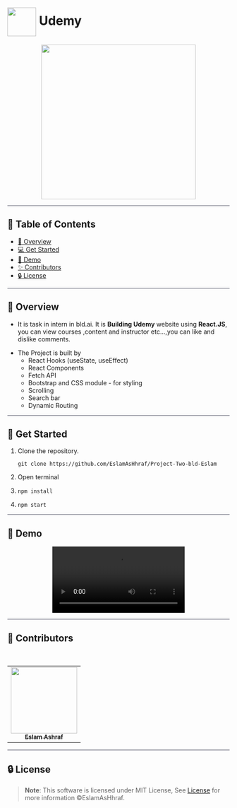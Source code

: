 # <img  align="center" width= 65px  src="https://logos-world.net/wp-content/uploads/2021/11/Udemy-Emblem.png"> Udemy

<div align="center">

<img height=350px src="https://about.udemy.com/wp-content/uploads/2022/03/TURBO-ANIMATION-CONCEPT.gif">
<div align="center"  width=10%>

</div>
</div>

<hr style="background-color: #4b4c60"></hr>

## 📝 Table of Contents

- <a href ="#about"> 📙 Overview</a>
- <a href ="#Started"> 💻 Get Started</a>
- <a href ="#Video"> 🎥 Demo</a>
- <a href ="#Contributors"> ✨ Contributors</a>
- <a href ="#License"> 🔒 License</a>
<hr style="background-color: #4b4c60"></hr>
<a id = "about"></a>

## 📙 Overview

<ul>
 <li>

It is task in intern in bld.ai. It is **Building Udemy** website using **React.JS**, you can view courses ,content and instructor etc...,you can like and dislike comments. </li>

 <li> The Project is built by
 
 <ul>
    <li> React Hooks (useState, useEffect) </li>
    <li> React Components </li>
    <li> Fetch API </li>
    <li> Bootstrap and CSS module - for styling </li>
    <li> Scrolling </li>
    <li>Search bar </li>
    <li> Dynamic Routing </li>
   </ul>
   </li>
</ul>
<hr style="background-color: #4b4c60"></hr>
<a id = "Started"></a>

## 🚀 Get Started

<ol>
<li>Clone the repository.

<br>

```
git clone https://github.com/EslamAsHhraf/Project-Two-bld-Eslam
```

</li>
<li>Open terminal</li>
<li>

```
npm install
```

</li>
<li>

```
npm start
```

</li>
</ol>

<hr style="background-color: #4b4c60"></hr>
<a id ="Video"></a>

## 🎥 Demo

<div  align="center">
<video src="https://user-images.githubusercontent.com/71986226/194441976-c623af31-1958-4c6f-8986-c95627389f8f.mp4">
</video> 
</div>

<hr style="background-color: #4b4c60"></hr>
<a id ="Contributors"></a>

## 👑 Contributors

<br>
<table >
  <tr>
        <td align="center"><a href="https://github.com/EslamAsHhraf"><img src="https://avatars.githubusercontent.com/u/71986226?v=4" width="150px;" alt=""/><br /><sub><b>Eslam Ashraf</b></sub></a><br /></td>
  </tr>
</table>

<hr style="background-color: #4b4c60"></hr>

<a id ="License"></a>

## 🔒 License

> **Note**: This software is licensed under MIT License, See [License](https://github.com/EslamAsHhraf/Udemy/blob/main/LICENSE) for more information ©EslamAsHhraf.

